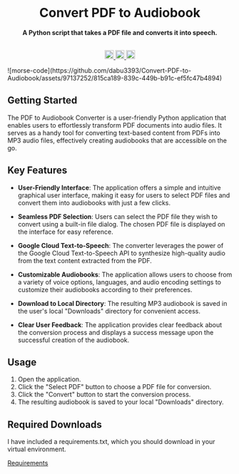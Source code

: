 <div align="center">
  <br>
  <h1>Convert PDF to Audiobook</h1>
  <strong>A Python script that takes a PDF file and converts it into speech.</strong>
</div>
<br>
<p align="center">
  <a target="_blank" href="www.linkedin.com/in/davis-burrill-512071256">
    <img height="20" src="https://img.shields.io/badge/LinkedIn-0077B5?style=for-the-badge&logo=linkedin&logoColor=white" />
  </a>
  <a target="_blank" href="#">
    <img height="20" src="https://forthebadge.com/images/badges/made-with-python.svg" />
  </a>
  <a target="_blank" href="mailto:davisburrill@icloud.com">
    <img height="20" src="https://img.shields.io/badge/Email-0077B5?style=for-the-badge&logo=minutemailer&logoColor=white&color=green" />
  </a>
</p>
    ![morse-code](https://github.com/dabu3393/Convert-PDF-to-Audiobook/assets/97137252/815ca189-839c-449b-b91c-ef5fc47b4894)

## Getting Started

The PDF to Audiobook Converter is a user-friendly Python application that enables users to effortlessly transform PDF documents into audio files. It serves as a handy tool for converting text-based content from PDFs into MP3 audio files, effectively creating audiobooks that are accessible on the go.

## Key Features

- **User-Friendly Interface**: The application offers a simple and intuitive graphical user interface, making it easy for users to select PDF files and convert them into audiobooks with just a few clicks.

- **Seamless PDF Selection**: Users can select the PDF file they wish to convert using a built-in file dialog. The chosen PDF file is displayed on the interface for easy reference.

- **Google Cloud Text-to-Speech**: The converter leverages the power of the Google Cloud Text-to-Speech API to synthesize high-quality audio from the text content extracted from the PDF.

- **Customizable Audiobooks**: The application allows users to choose from a variety of voice options, languages, and audio encoding settings to customize their audiobooks according to their preferences.

- **Download to Local Directory**: The resulting MP3 audiobook is saved in the user's local "Downloads" directory for convenient access.

- **Clear User Feedback**: The application provides clear feedback about the conversion process and displays a success message upon the successful creation of the audiobook.

## Usage

1. Open the application.
2. Click the "Select PDF" button to choose a PDF file for conversion.
3. Click the "Convert" button to start the conversion process.
4. The resulting audiobook is saved to your local "Downloads" directory.

## Required Downloads
I have included a requirements.txt, which you should download in your virtual environment.

[Requirements](https://github.com/dabu3393/Convert-PDF-to-Audiobook/blob/main/requirements.txt)

